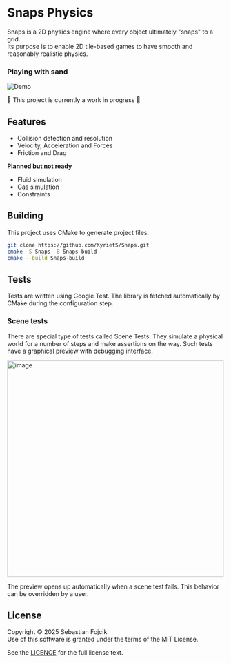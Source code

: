 # Snaps Physics

Snaps is a 2D physics engine where every object ultimately "snaps" to a grid.\
Its purpose is to enable 2D tile-based games to have smooth and reasonably realistic physics.

### Playing with sand

![Demo](https://github.com/user-attachments/assets/7a890a51-4708-44ad-84a6-1ac1431cc91b)

🚧 This project is currently a work in progress 🚧

## Features

- Collision detection and resolution
- Velocity, Acceleration and Forces
- Friction and Drag

**Planned but not ready**
- Fluid simulation
- Gas simulation
- Constraints

## Building

This project uses CMake to generate project files.

```bash
git clone https://github.com/KyrietS/Snaps.git
cmake -S Snaps -B Snaps-build
cmake --build Snaps-build
```

## Tests

Tests are written using Google Test. The library is fetched automatically by CMake during the configuration step.

### Scene tests

There are special type of tests called Scene Tests. They simulate a physical world for a number of steps and make assertions on the way. Such tests have a graphical preview with debugging interface.

<img width="502" height="502" alt="image" src="https://github.com/user-attachments/assets/6e59aee7-92f5-46ec-b7d4-66f477ae7512" />

The preview opens up automatically when a scene test fails. This behavior can be overridden by a user.

## License

Copyright © 2025 Sebastian Fojcik \
Use of this software is granted under the terms of the MIT License.

See the [LICENCE](LICENSE) for the full license text.
